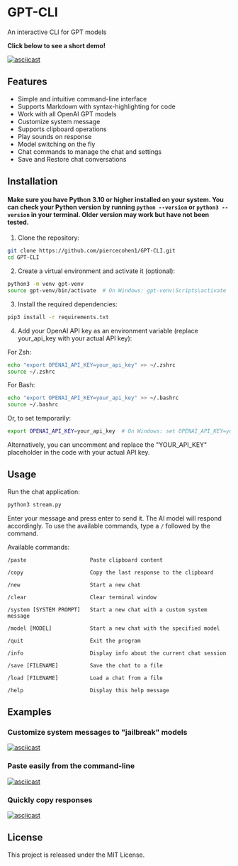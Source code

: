 # GPT-CLI
An interactive CLI for GPT models

**Click below to see a short demo!**

[![asciicast](https://asciinema.org/a/572801.svg)](https://asciinema.org/a/572801)

## Features
* Simple and intuitive command-line interface
* Supports Markdown with syntax-highlighting for code
* Work with all OpenAI GPT models
* Customize system message
* Supports clipboard operations
* Play sounds on response
* Model switching on the fly
* Chat commands to manage the chat and settings
* Save and Restore chat conversations

## Installation

#### Make sure you have Python 3.10 or higher installed on your system. You can check your Python version by running `python --version` or `python3 --version` in your terminal. Older version may work but have not been tested.

1. Clone the repository:
```bash
git clone https://github.com/piercecohen1/GPT-CLI.git
cd GPT-CLI
```

2. Create a virtual environment and activate it (optional):
```bash
python3 -m venv gpt-venv
source gpt-venv/bin/activate  # On Windows: gpt-venv\Scripts\activate
```

3. Install the required dependencies:
```bash
pip3 install -r requirements.txt
```

4. Add your OpenAI API key as an environment variable (replace your_api_key with your actual API key):

For Zsh:
```bash
echo "export OPENAI_API_KEY=your_api_key" >> ~/.zshrc
source ~/.zshrc
```

For Bash:
```bash
echo "export OPENAI_API_KEY=your_api_key" >> ~/.bashrc
source ~/.bashrc
```

Or, to set temporarily:
```bash
export OPENAI_API_KEY=your_api_key  # On Windows: set OPENAI_API_KEY=your_api_key
```


Alternatively, you can uncomment and replace the "YOUR_API_KEY" placeholder in the code with your actual API key.

## Usage
Run the chat application:
```bash
python3 stream.py
```

Enter your message and press enter to send it. The AI model will respond accordingly. To use the available commands, type a `/` followed by the command.

Available commands:
```
/paste                    Paste clipboard content

/copy                     Copy the last response to the clipboard

/new                      Start a new chat

/clear                    Clear terminal window

/system [SYSTEM PROMPT]   Start a new chat with a custom system message

/model [MODEL]            Start a new chat with the specified model

/quit                     Exit the program

/info                     Display info about the current chat session

/save [FILENAME]          Save the chat to a file

/load [FILENAME]          Load a chat from a file

/help                     Display this help message
```


## Examples


### Customize system messages to "jailbreak" models

[![asciicast](https://asciinema.org/a/iQHmpE9qKKeJ0lWphlwUEI4VE.svg)](https://asciinema.org/a/iQHmpE9qKKeJ0lWphlwUEI4VE)


### Paste easily from the command-line

[![asciicast](https://asciinema.org/a/GQPq0nWtGyF9uXGiJ6MMGhQMX.svg)](https://asciinema.org/a/GQPq0nWtGyF9uXGiJ6MMGhQMX)

### Quickly copy responses

[![asciicast](https://asciinema.org/a/SHTVLa7xUjF94kTpTJPAochG2.svg)](https://asciinema.org/a/SHTVLa7xUjF94kTpTJPAochG2)

## License
This project is released under the MIT License.
